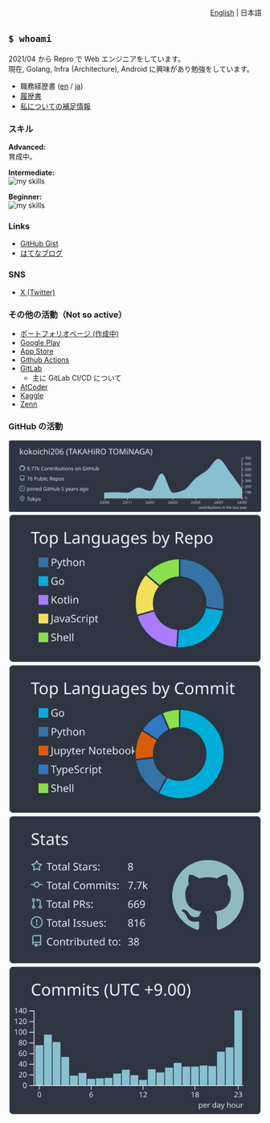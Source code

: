 <p align="right"> 
    <a href="./README.md">English</a> | 日本語
</p>

## `$ whoami`

2021/04 から Repro で Web エンジニアをしています。  
現在, Golang, Infra (Architecture), Android に興味があり勉強をしています。

- 職務経歴書 ([en](./aboutme/work_experience_en.md) / [ja](./aboutme/work_experience.md))
- [履歴書](./aboutme/resume.md)
- [私についての補足情報](./aboutme/README.ja.md)

### スキル

**Advanced:**  
育成中。

**Intermediate:**  
<img alt="my skills" src="https://skillicons.dev/icons?theme=light&perline=8&i=kotlin,androidstudio,go,aws,python,bash,git,github,githubactions" />

**Beginner:**  
<img alt="my skills" src="https://skillicons.dev/icons?theme=light&perline=8&i=swift,flutter,ts,js,html,css,vue,firebase,rails,linux,terraform,jenkins" />

### Links

- [GitHub Gist](https://gist.github.com/kokoichi206)
- [はてなブログ](https://koko206.hatenablog.com/archive)

### SNS

- [X (Twitter)](https://twitter.com/kokoichi0206)

### その他の活動（Not so active）

- [ポートフォリオページ (作成中)](https://kokoichi206.github.io/kokoichi-portfolio/)
- [Google Play](https://play.google.com/store/apps/developer?id=Takahiro+Tominaga)
- [App Store](https://apps.apple.com/us/developer/takahiro-tominaga/id1619527887)
- [Github Actions](https://github.com/marketplace?type=actions&query=kokoichi206+)
- [GitLab](https://gitlab.com/kokoichi206)
  - 主に GitLab CI/CD について
- [AtCoder](https://atcoder.jp/users/kokoichi26)
- [Kaggle](https://www.kaggle.com/kokoichi)
- [Zenn](https://zenn.dev/kokoichi206)

### GitHub の活動

[![](https://raw.githubusercontent.com/kokoichi206/kokoichi206/main/profile-summary-card-output/nord_dark/0-profile-details.svg)](https://github.com/vn7n24fzkq/github-profile-summary-cards)
[![](https://raw.githubusercontent.com/kokoichi206/kokoichi206/main/profile-summary-card-output/nord_dark/1-repos-per-language.svg)](https://github.com/vn7n24fzkq/github-profile-summary-cards) [![](https://raw.githubusercontent.com/kokoichi206/kokoichi206/main/profile-summary-card-output/nord_dark/2-most-commit-language.svg)](https://github.com/vn7n24fzkq/github-profile-summary-cards)
[![](https://raw.githubusercontent.com/kokoichi206/kokoichi206/main/profile-summary-card-output/nord_dark/3-stats.svg)](https://github.com/vn7n24fzkq/github-profile-summary-cards) [![](https://raw.githubusercontent.com/kokoichi206/kokoichi206/main/profile-summary-card-output/nord_dark/4-productive-time.svg)](https://github.com/vn7n24fzkq/github-profile-summary-cards)
